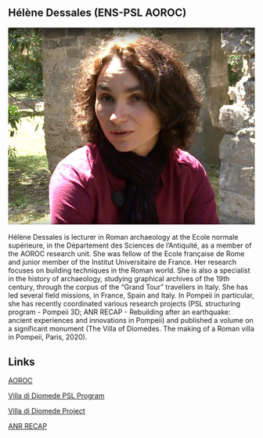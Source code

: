 ## Hélène Dessales (ENS-PSL AOROC)

![HeleneD](images/HeleneD.jpg)


Hélène Dessales is lecturer in Roman archaeology at the Ecole normale supérieure, in the Département des Sciences de l’Antiquité, as a member of the AOROC research unit. She was fellow of the Ecole française de Rome and junior member of the Institut Universitaire de France. Her research focuses on building techniques in the Roman world. She is also a specialist in the history of archaeology, studying graphical archives of the 19th century, through the corpus of the “Grand Tour” travellers in Italy. She has led several field missions, in France, Spain and Italy. In Pompeii in particular, she has recently coordinated various research projects (PSL structuring program - Pompeii 3D; ANR RECAP - Rebuilding after an earthquake: ancient experiences and innovations in Pompeii) and published a volume on a significant monument (The Villa of Diomedes. The making of a Roman villa in Pompeii, Paris, 2020). 


Links
-

[AOROC](http://www.archeo.ens.fr/?lang=fr) 

[Villa di Diomede PSL Program](https://explore.psl.eu/fr/decouvrir/focus/villa-de-diomede-pompei-la-fabrique-dune-villa-romaine)

[Villa di Diomede Project](http://villadiomede.huma-num.fr/3dproject/?lang=fr)

[ANR RECAP](http://recap.huma-num.fr/webpublic/?lang=fr)




